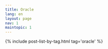 ```yaml
---
title: Oracle
lang: en
layout: page
nav: 1
maintopic: 1
---
```


{% include post-list-by-tag.html tag='oracle' %}
